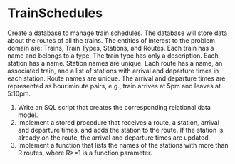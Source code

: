 # TrainSchedules
Create a database to manage train schedules. The database will store data about the routes of
all the trains. The entities of interest to the problem domain are: Trains, Train Types, Stations,
and Routes. Each train has a name and belongs to a type. The train type has only a description.
Each station has a name. Station names are unique. Each route has a name, an associated train,
and a list of stations with arrival and departure times in each station. Route names are unique.
The arrival and departure times are represented as hour:minute pairs, e.g., train arrives at 5pm
and leaves at 5:10pm.
1) Write an SQL script that creates the corresponding relational data model.
2) Implement a stored procedure that receives a route, a station, arrival and departure times,
and adds the station to the route. If the station is already on the route, the arrival and departure
times are updated.
3) Implement a function that lists the names of the stations with more than R routes, where R>=1
is a function parameter.

